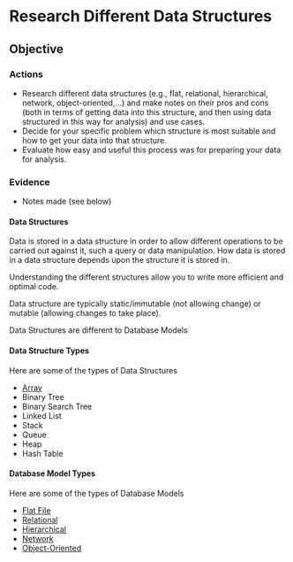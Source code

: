 # Research Different Data Structures

## Objective

### Actions

- Research different data structures (e.g., flat, relational, hierarchical, network, object-oriented,...) and make notes on their pros and cons (both in terms of getting data into this structure, and then using data structured in this way for analysis) and use cases.
- Decide for your specific problem which structure is most suitable and how to get your data into that structure.
- Evaluate how easy and useful this process was for preparing your data for analysis.

### Evidence

- Notes made (see below)

#### Data Structures

Data is stored in a data structure in order to allow different operations to be carried out against it, such a query or data manipulation. How data is stored in a data structure depends upon the structure it is stored in.

Understanding the different structures allow you to write more efficient and optimal code.

Data structure are typically static/immutable (not allowing change) or mutable (allowing changes to take place).

Data Structures are different to Database Models

#### Data Structure Types

Here are some of the types of Data Structures

- [Array](datastructure/array.md)
- Binary Tree
- Binary Search Tree
- Linked List
- Stack
- Queue
- Heap
- Hash Table

#### Database Model Types

Here are some of the types of Database Models

- [Flat File](database/flatfile.md)
- [Relational](database/relational.md)
- [Hierarchical](database/hierarchical.md)
- [Network](database/network.md)
- [Object-Oriented](database/objecto.md)
